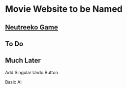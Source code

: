 # Movie Website to be Named
## [Neutreeko Game]()


## To Do


## Much Later

Add Singular Undo Button

Basic AI



